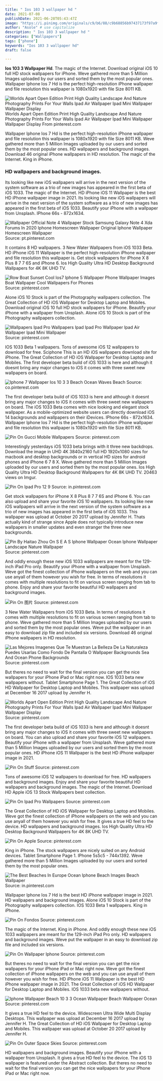```yaml
---
title: " Ios 103 3 wallpaper hd "
date: 2021-07-08
publishDate: 2021-06-28T05:43:47Z
image: "https://i.pinimg.com/originals/c9/b6/88/c9b68856b97437173f97a9fd0dc9054c.jpg"
author: "Asole" # use capitalize
description: " Ios 103 3 wallpaper hd "
categories: ["Wallpapers"]
tags: ["phone"]
keywords: "Ios 103 3 wallpaper hd"
draft: false

---
```



**Ios 103 3 Wallpaper Hd**. The magic of the Internet. Download original iOS 10 full HD stock wallpapers for iPhone. Weve gathered more than 5 Million Images uploaded by our users and sorted them by the most popular ones. Wallpaper Iphone Ios 7 Hd is the perfect high-resolution iPhone wallpaper and file resolution this wallpaper is 1080x1920 with file Size 8011 KB.

![Worlds Apart Open Edition Print High Quality Landscape And Nature Photography Prints For Your Walls Ipad Air Wallpaper Ipad Mini Wallpaper Wallpaper Display](https://i.pinimg.com/originals/00/b8/36/00b8362bf08f1ad89cae47035b2ae4b2.jpg "Worlds Apart Open Edition Print High Quality Landscape And Nature Photography Prints For Your Walls Ipad Air Wallpaper Ipad Mini Wallpaper Wallpaper Display")
Worlds Apart Open Edition Print High Quality Landscape And Nature Photography Prints For Your Walls Ipad Air Wallpaper Ipad Mini Wallpaper Wallpaper Display From pinterest.com


Wallpaper Iphone Ios 7 Hd is the perfect high-resolution iPhone wallpaper and file resolution this wallpaper is 1080x1920 with file Size 8011 KB. Weve gathered more than 5 Million Images uploaded by our users and sorted them by the most popular ones. HD wallpapers and background images. Download 46 original iPhone wallpapers in HD resolution. The magic of the Internet. King in iPhone.

### HD wallpapers and background images.

Its looking like new iOS wallpapers will arrive in the next version of the system software as a trio of new images has appeared in the first beta of iOS 1033. The magic of the Internet. HD iPhone iOS 11 Wallpaper is the best HD iPhone wallpaper image in 2021. Its looking like new iOS wallpapers will arrive in the next version of the system software as a trio of new images has appeared in the first beta of iOS 1033. Beautify your iPhone with a wallpaper from Unsplash. IPhone 66s - 872x1634.


![Wallpaper Official Note 4 Wallpaper Stock Samsung Galaxy Note 4 Xda Forums In 2020 Iphone Homescreen Wallpaper Original Iphone Wallpaper Homescreen Wallpaper](https://i.pinimg.com/originals/8f/99/a0/8f99a0e8b3317c7190ed445221361588.jpg "Wallpaper Official Note 4 Wallpaper Stock Samsung Galaxy Note 4 Xda Forums In 2020 Iphone Homescreen Wallpaper Original Iphone Wallpaper Homescreen Wallpaper")
Source: pt.pinterest.com

It contains 8 HD wallpapers. 3 New Water Wallpapers from iOS 1033 Beta. HD iPhone iOS 11 Wallpaper is the perfect high-resolution iPhone wallpaper and file resolution this wallpaper is. Get stock wallpapers for iPhone X 8 Plus 8 7 7 6S and iPhone 6. Ios High Quality Ultra HD Desktop Background Wallpapers for 4K 8K UHD TV.

![Row Boat Sunset Cool Ios7 Iphone 5 Wallpaper Phone Wallpaper Images Boat Wallpaper Cool Wallpapers For Phones](https://i.pinimg.com/originals/d1/35/6a/d1356ac3dce6d6e529aa4c898074429a.jpg "Row Boat Sunset Cool Ios7 Iphone 5 Wallpaper Phone Wallpaper Images Boat Wallpaper Cool Wallpapers For Phones")
Source: pinterest.com

Alone iOS 10 Stock is part of the Photography wallpapers collection. The Great Collection of HD iOS Wallpaper for Desktop Laptop and Mobiles. Download original iOS 10 full HD stock wallpapers for iPhone. Beautify your iPhone with a wallpaper from Unsplash. Alone iOS 10 Stock is part of the Photography wallpapers collection.

![Wallpapers Ipad Pro Wallpapers Ipad Ipad Pro Wallpaper Ipad Air Wallpaper Ipad Mini Wallpaper](https://i.pinimg.com/originals/d4/4f/b3/d44fb3af6dfecc80b76b4a919dad8d44.jpg "Wallpapers Ipad Pro Wallpapers Ipad Ipad Pro Wallpaper Ipad Air Wallpaper Ipad Mini Wallpaper")
Source: pinterest.com

IOS 1033 Beta 1 wallpapers. Tons of awesome iOS 12 wallpapers to download for free. Sciphone This is an HD iOS wallpapers download site for iPhone. The Great Collection of HD iOS Wallpaper for Desktop Laptop and Mobiles. The first developer beta build of iOS 1033 is here and although it doesnt bring any major changes to iOS it comes with three sweet new wallpapers on board.

![Iphone 7 Wallpaper Ios 10 3 3 Beach Ocean Waves Beach](https://i.pinimg.com/originals/77/d7/88/77d788575c26ad499024abbf5e195c22.jpg "Iphone 7 Wallpaper Ios 10 3 3 Beach Ocean Waves Beach")
Source: co.pinterest.com

The first developer beta build of iOS 1033 is here and although it doesnt bring any major changes to iOS it comes with three sweet new wallpapers on board. The iOS 1033 Beta comes with nice looking and elegant stock wallpaper. As a mobile-optimized website users can directly download iOS 14 backgrounds and wallpapers on their iDevices. IPhone 66s - 872x1634. Wallpaper Iphone Ios 7 Hd is the perfect high-resolution iPhone wallpaper and file resolution this wallpaper is 1080x1920 with file Size 8011 KB.

![Pin On Gucci Mobile Wallpapers](https://i.pinimg.com/736x/38/e7/47/38e74732d0ffe84c7c5066a7fd7ee45b.jpg "Pin On Gucci Mobile Wallpapers")
Source: pinterest.com

Interestingly yesterdays iOS 1033 beta brings with it three new backdrops. Download the image in UHD 4K 3840x2160 full HD 1920x1080 sizes for macbook and desktop backgrounds or in vertical HD sizes for android phones and iPhone 6 7 8 X. Weve gathered more than 5 Million Images uploaded by our users and sorted them by the most popular ones. Ios High Quality Ultra HD Desktop Background Wallpapers for 4K 8K UHD TV. 20463 views on Imgur.

![Pin On Ipad Pro 12 9](https://i.pinimg.com/474x/13/2d/08/132d0858f1bcf72c8b42876daa05583f.jpg "Pin On Ipad Pro 12 9")
Source: in.pinterest.com

Get stock wallpapers for iPhone X 8 Plus 8 7 7 6S and iPhone 6. You can also upload and share your favorite iOS 10 wallpapers. Its looking like new iOS wallpapers will arrive in the next version of the system software as a trio of new images has appeared in the first beta of iOS 1033. This wallpaper was upload at October 20 2017 upload by Jennifer H. Thats actually kind of strange since Apple does not typically introduce new wallpapers in smaller updates and even stranger the three new backgrounds.

![Pin By Haitao Zhou On S E A S Iphone Wallpaper Ocean Iphone Wallpaper Landscape Nature Wallpaper](https://i.pinimg.com/564x/6e/80/07/6e800747bf688031c8010b39a485adf0.jpg "Pin By Haitao Zhou On S E A S Iphone Wallpaper Ocean Iphone Wallpaper Landscape Nature Wallpaper")
Source: pinterest.com

And oddly enough these new iOS 1033 wallpapers are meant for the 129-inch iPad Pro only. Beautify your iPhone with a wallpaper from Unsplash. Weve got the finest collection of iPhone wallpapers on the web and you can use anyall of them however you wish for free. In terms of resolutions it comes with multiple resolutions to fit on various screen ranging from tab to phone. Enjoy and share your favorite beautiful HD wallpapers and background images.

![Pin On 图片](https://i.pinimg.com/originals/27/6b/b6/276bb67f037262efaea1b9644f555ade.png "Pin On 图片")
Source: pinterest.com

3 New Water Wallpapers from iOS 1033 Beta. In terms of resolutions it comes with multiple resolutions to fit on various screen ranging from tab to phone. Weve gathered more than 5 Million Images uploaded by our users and sorted them by the most popular ones. Weve put the wallpaper in an easy to download zip file and included six versions. Download 46 original iPhone wallpapers in HD resolution.

![Las Mejores Imagenes Que Te Muestran La Belleza De La Naturaleza Puedes Usarlas Como Fondo De Pantalla O Wallpaper Backgrounds Sea And Ocean Phone Backgrounds](https://i.pinimg.com/564x/7a/aa/0a/7aaa0a65e32666db987612a4e086da75.jpg "Las Mejores Imagenes Que Te Muestran La Belleza De La Naturaleza Puedes Usarlas Como Fondo De Pantalla O Wallpaper Backgrounds Sea And Ocean Phone Backgrounds")
Source: pinterest.com

But theres no need to wait for the final version you can get the nice wallpapers for your iPhone iPad or Mac right now. IOS 1033 beta new wallpapers without. Tablet Smartphone Page 1. The Great Collection of iOS HD Wallpaper for Desktop Laptop and Mobiles. This wallpaper was upload at December 16 2017 upload by Jennifer H.

![Worlds Apart Open Edition Print High Quality Landscape And Nature Photography Prints For Your Walls Ipad Air Wallpaper Ipad Mini Wallpaper Wallpaper Display](https://i.pinimg.com/originals/00/b8/36/00b8362bf08f1ad89cae47035b2ae4b2.jpg "Worlds Apart Open Edition Print High Quality Landscape And Nature Photography Prints For Your Walls Ipad Air Wallpaper Ipad Mini Wallpaper Wallpaper Display")
Source: pinterest.com

The first developer beta build of iOS 1033 is here and although it doesnt bring any major changes to iOS it comes with three sweet new wallpapers on board. You can also upload and share your favorite iOS 12 wallpapers. Beautify your iPhone with a wallpaper from Unsplash. Weve gathered more than 5 Million Images uploaded by our users and sorted them by the most popular ones. HD iPhone iOS 11 Wallpaper is the best HD iPhone wallpaper image in 2021.

![Pin On Stuff](https://i.pinimg.com/originals/1e/d9/fd/1ed9fd0cceae933cc191b6a7d6027b5b.jpg "Pin On Stuff")
Source: pinterest.com

Tons of awesome iOS 12 wallpapers to download for free. HD wallpapers and background images. Enjoy and share your favorite beautiful HD wallpapers and background images. The magic of the Internet. Download HD Apple iOS 13 Stock Wallpapers best collection.

![Pin On Ipad Pro Wallpapers](https://i.pinimg.com/originals/0d/56/6e/0d566e23e49068c0f9780971820c3199.jpg "Pin On Ipad Pro Wallpapers")
Source: pinterest.com

The Great Collection of HD iOS Wallpaper for Desktop Laptop and Mobiles. Weve got the finest collection of iPhone wallpapers on the web and you can use anyall of them however you wish for free. It gives a true HD feel to the device. HD wallpapers and background images. Ios High Quality Ultra HD Desktop Background Wallpapers for 4K 8K UHD TV.

![Pin On Apple](https://i.pinimg.com/originals/b4/de/4a/b4de4ab6845fb9918a5474d98b3d7ed4.png "Pin On Apple")
Source: pinterest.com

King in iPhone. The stock wallpapers are nicely suited on any Android devices. Tablet Smartphone Page 1. IPhone 5s5c5 - 744x1392. Weve gathered more than 5 Million Images uploaded by our users and sorted them by the most popular ones.

![The Best Beaches In Europe Ocean Iphone Beach Images Beach Wallpaper](https://i.pinimg.com/originals/53/a4/ea/53a4ea2cd00c81fbd5494f75cfc190eb.png "The Best Beaches In Europe Ocean Iphone Beach Images Beach Wallpaper")
Source: in.pinterest.com

Wallpaper Iphone Ios 7 Hd is the best HD iPhone wallpaper image in 2021. HD wallpapers and background images. Alone iOS 10 Stock is part of the Photography wallpapers collection. IOS 1033 Beta 1 wallpapers. King in iPhone.

![Pin On Fondos](https://i.pinimg.com/originals/3d/e5/9e/3de59e2a4c1fbf043116e110fb728a9c.jpg "Pin On Fondos")
Source: pinterest.com

The magic of the Internet. King in iPhone. And oddly enough these new iOS 1033 wallpapers are meant for the 129-inch iPad Pro only. HD wallpapers and background images. Weve put the wallpaper in an easy to download zip file and included six versions.

![Pin On Wallpaper Iphone](https://i.pinimg.com/originals/01/2d/70/012d70102ba9e1b0db8af85f9670c8c2.jpg "Pin On Wallpaper Iphone")
Source: pinterest.com

But theres no need to wait for the final version you can get the nice wallpapers for your iPhone iPad or Mac right now. Weve got the finest collection of iPhone wallpapers on the web and you can use anyall of them however you wish for free. HD iPhone iOS 11 Wallpaper is the best HD iPhone wallpaper image in 2021. The Great Collection of iOS HD Wallpaper for Desktop Laptop and Mobiles. IOS 1033 beta new wallpapers without.

![Iphone Wallpaper Beach 10 3 3 Ocean Wallpaper Beach Wallpaper Ocean](https://i.pinimg.com/originals/99/9b/9b/999b9b321c1165a926b081719e097c22.jpg "Iphone Wallpaper Beach 10 3 3 Ocean Wallpaper Beach Wallpaper Ocean")
Source: pinterest.com

It gives a true HD feel to the device. Widescreen Ultra Wide Multi Display Desktops. This wallpaper was upload at December 16 2017 upload by Jennifer H. The Great Collection of HD iOS Wallpaper for Desktop Laptop and Mobiles. This wallpaper was upload at October 20 2017 upload by Jennifer H.

![Pin On Outer Space Skies](https://i.pinimg.com/originals/c9/b6/88/c9b68856b97437173f97a9fd0dc9054c.jpg "Pin On Outer Space Skies")
Source: pinterest.com

HD wallpapers and background images. Beautify your iPhone with a wallpaper from Unsplash. It gives a true HD feel to the device. The iOS 13 wallpaper is featured under the Abstract collection. But theres no need to wait for the final version you can get the nice wallpapers for your iPhone iPad or Mac right now.

